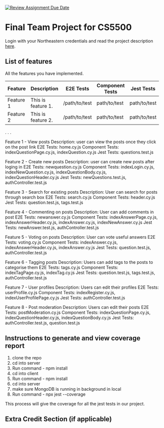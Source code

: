 [![Review Assignment Due Date](https://classroom.github.com/assets/deadline-readme-button-24ddc0f5d75046c5622901739e7c5dd533143b0c8e959d652212380cedb1ea36.svg)](https://classroom.github.com/a/37vDen4S)
# Final Team Project for CS5500

Login with your Northeastern credentials and read the project description [here](https://northeastern-my.sharepoint.com/:w:/g/personal/j_mitra_northeastern_edu/ETUqq9jqZolOr0U4v-gexHkBbCTAoYgTx7cUc34ds2wrTA?e=URQpeI).

## List of features

All the features you have implemented. 

| Feature   | Description     | E2E Tests      | Component Tests | Jest Tests     |
|-----------|-----------------|----------------|-----------------|----------------|
| Feature 1 | This is feature 1. | /path/to/test | path/to/test    | path/to/test   |
| Feature 2 | This is feature 2. | /path/to/test | path/to/test    | path/to/test   |
. . .


Feature 1 - View posts
Description: user can view the posts once they click on the post link
E2E Tests: home.cy.js
Component Tests: indexQuestionPage.cy.js, indexQuestion.cy.js
Jest Tests: questions.test.js

Feature 2 - Create new posts
Description: user can create new posts after loging in
E2E Tests: newquestion.cy.js
Component Tests: indexLogin.cy.js, indexNewQuestion.cy.js, indexQuestionBody.cy.js, indexQuestionHeader.cy.js
Jest Tests: newQuestions.test.js, authController.test.js

Feature 3 - Search for existing posts
Description:  User can search for posts through search box
E2E Tests: search.cy.js
Component Tests: header.cy.js
Jest Tests: question.test.js, tags.test.js

Feature 4 - Commenting on posts
Description: User can add comments in post
E2E Tests: newanswer.cy.js
Component Tests: indexAnswerPage.cy.js, indexAnswerHeader.cy.js, indexAnswer.cy.js, indexNewAnswer.cy.js
Jest Tests: newAnswer.test.js, authController.test.js

Feature 5 - Voting on posts
Description: User can vote useful answers
E2E Tests: voting.cy.js
Component Tests: indexAnswer.cy.js, indexAnswerHeader.cy.js, indexAnswer.cy.js
Jest Tests: question.test.js, authController.test.js

Feature 6 - Tagging posts
Description: Users can add tags to the posts to categorise them
E2E Tests: tags.cy.js
Component Tests: indexTagPage.cy.js, indexTag.cy.js
Jest Tests: question.test.js, tags.test.js, authController.test.js

Feature 7 - User profiles
Description: Users can edit their profiles
E2E Tests: userProfile.cy.js
Component Tests: indexRegister.cy.js, indexUserProfilePage.cy.js
Jest Tests: authController.test.js

Feature 8 - Post moderation
Description: Users can edit their posts
E2E Tests: postModeration.cy.js
Component Tests: indexQuestionPage.cy.js, indexQuestionHeader.cy.js, indexQuestionBody.cy.js
Jest Tests: authController.test.js, question.test.js

## Instructions to generate and view coverage report 

1. clone the repo
2. cd into server
3. Run command - npm install
4. cd into client
5. Run command - npm install
6. cd into server 
7. make sure MongoDB is running in background in local
8. Run command - npx jest --coverage

This process will give the coverage for all the jest tests in our project.

## Extra Credit Section (if applicable)